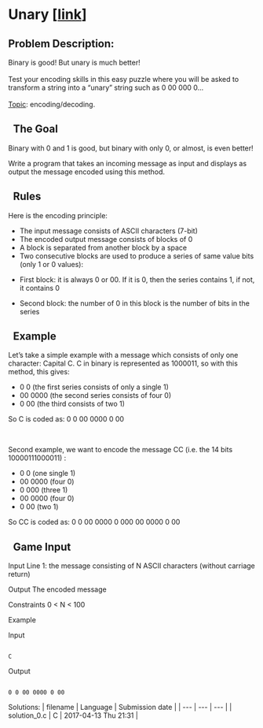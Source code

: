 # Unary \[[link](https://www.codingame.com/training/easy/unary)\]
## Problem Description:
Binary is good! But unary is much better!<br>
<br>
Test your encoding skills in this easy puzzle where you will be asked to transform a string into a &ldquo;unary&rdquo; string such as 0 00 000 0...<br>
<br>
<u>Topic</u>: encoding/decoding.
 


  The Goal
----------



Binary with 0 and 1 is good, but binary with only 0, or almost, is even better! 


Write a program that takes an incoming message as input and displays as output the message encoded using this method.






  Rules
-------




Here is the encoding principle:


* The input message consists of ASCII characters (7-bit)
* The encoded output message consists of blocks of 0
* A block is separated from another block by a space
* Two consecutive blocks are used to produce a series of same value bits (only 1 or 0 values):
 - First block: it is always 0 or 00. If it is 0, then the series contains 1, if not, it contains 0  

 - Second block: the number of 0 in this block is the number of bits in the series







  Example
---------



Let’s take a simple example with a message which consists of only one character: Capital C. C in binary is represented as 1000011, so with this method, this gives:


* 0 0 (the first series consists of only a single 1)
* 00 0000 (the second series consists of four 0)
* 0 00 (the third consists of two 1)


So C is coded as: 0 0 00 0000 0 00


 

Second example, we want to encode the message CC (i.e. the 14 bits 10000111000011) :


* 0 0 (one single 1)
* 00 0000 (four 0)
* 0 000 (three 1)
* 00 0000 (four 0)
* 0 00 (two 1)


So CC is coded as: 0 0 00 0000 0 000 00 0000 0 00






  Game Input
------------




Input
Line 1: the message consisting of N ASCII characters (without carriage return)



Output
The encoded message



Constraints
0 < N < 100



Example



Input

```

C
```



Output

```

0 0 00 0000 0 00
```







Solutions:
| filename | Language | Submission date |
| --- | --- | --- |
| solution_0.c | C | 2017-04-13 Thu 21:31 |
